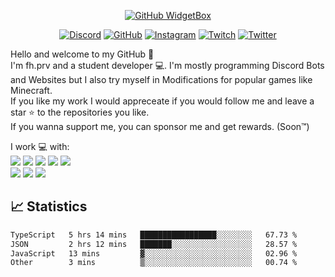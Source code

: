 <div align="center">

[![GitHub WidgetBox](https://github-widgetbox.vercel.app/api/profile?username=fh-prv&data=followers,repositories,stars,commits&theme=darkmode)](https://github.com/fh-prv/fh-prv)

</div>

<div align="center">

[![Discord](https://img.shields.io/badge/fh.prv-5865F2.svg?style=for-the-badge&logo=discord&logoColor=white)](https://discord.com/users/552232329259778058/)
[![GitHub](https://img.shields.io/badge/fh.prv-12100E.svg?style=for-the-badge&logo=github&logoColor=white)](https://github.com/fh-prv/)
[![Instagram](https://img.shields.io/badge/fh.prv-%23E4405F.svg?style=for-the-badge&logo=instagram&logoColor=white)](https://www.instagram.com/fh.prv/)
[![Twitch](https://img.shields.io/badge/fh.prv-6441A5.svg?style=for-the-badge&logo=twitch&logoColor=white)](https://www.twitch.tv/fh_prv)
[![Twitter](https://img.shields.io/badge/fh.prv-%231DA1F2.svg?style=for-the-badge&logo=twitter&logoColor=white)](https://www.twitter.com/fh_prv/)

</div>
<p align="justify">

Hello and welcome to my GitHub 👋
<br>
I'm fh.prv and a student developer 💻. I'm mostly programming Discord Bots and Websites but I also try myself in Modifications for popular games like Minecraft.
<br>
If you like my work I would appreceate if you would follow me and leave a star ⭐ to the repositories you like.
<br>
If you wanna support me, you can sponsor me and get rewards. (Soon™️)

</p>
<p align="left">
I work 💻 with:
<br>
<img src="https://img.shields.io/badge/Java-ed8b00?style=for-the-badge&logo=java&logoColor=white"/>
<img src="https://img.shields.io/badge/JavaScript-f7df1e?style=for-the-badge&logo=javascript&logoColor=white"/>
<img src="https://img.shields.io/badge/TypeScript-007acc?style=for-the-badge&logo=typescript&logoColor=white"/>
<img src="https://img.shields.io/badge/HTML5-e34f26?style=for-the-badge&logo=html5&logoColor=white"/> 
<img src="https://img.shields.io/badge/CSS-264de4?&style=for-the-badge&logo=css3&logoColor=white"/>
<br>
<img src="https://img.shields.io/badge/GitHub-333?style=for-the-badge&logo=github&logoColor=white"/>
<img src="https://img.shields.io/badge/NodeJS-215732?style=for-the-badge&logo=node.js&logoColor=white"/>
<img src="https://img.shields.io/badge/Visual_Studio_Code-0078d7?style=for-the-badge&logo=visualstudiocode&logoColor=white"/>
</p>

## 📈 Statistics

<!--START_SECTION:waka-->

```txt
TypeScript   5 hrs 14 mins   █████████████████░░░░░░░░   67.73 %
JSON         2 hrs 12 mins   ███████░░░░░░░░░░░░░░░░░░   28.57 %
JavaScript   13 mins         ▓░░░░░░░░░░░░░░░░░░░░░░░░   02.96 %
Other        3 mins          ▒░░░░░░░░░░░░░░░░░░░░░░░░   00.74 %
```

<!--END_SECTION:waka-->
